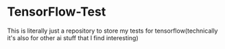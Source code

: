 # TensorFlow-Test
This is literally just a repository to store my tests for tensorflow(technically it's also for other ai stuff that I find interesting)

